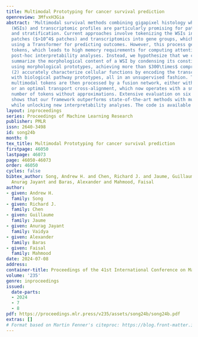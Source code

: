 ```yaml
---
title: Multimodal Prototyping for cancer survival prediction
openreview: 3MfvxH3Gia
abstract: 'Multimodal survival methods combining gigapixel histology whole-slide images
  (WSIs) and transcriptomic profiles are particularly promising for patient prognostication
  and stratification. Current approaches involve tokenizing the WSIs into smaller
  patches ($>10^4$ patches) and transcriptomics into gene groups, which are then integrated
  using a Transformer for predicting outcomes. However, this process generates many
  tokens, which leads to high memory requirements for computing attention and complicates
  post-hoc interpretability analyses. Instead, we hypothesize that we can: (1) effectively
  summarize the morphological content of a WSI by condensing its constituting tokens
  using morphological prototypes, achieving more than $300\times$ compression; and
  (2) accurately characterize cellular functions by encoding the transcriptomic profile
  with biological pathway prototypes, all in an unsupervised fashion. The resulting
  multimodal tokens are then processed by a fusion network, either with a Transformer
  or an optimal transport cross-alignment, which now operates with a small and fixed
  number of tokens without approximations. Extensive evaluation on six cancer types
  shows that our framework outperforms state-of-the-art methods with much less computation
  while unlocking new interpretability analyses. The code is available at https://github.com/mahmoodlab/MMP.'
layout: inproceedings
series: Proceedings of Machine Learning Research
publisher: PMLR
issn: 2640-3498
id: song24b
month: 0
tex_title: Multimodal Prototyping for cancer survival prediction
firstpage: 46050
lastpage: 46073
page: 46050-46073
order: 46050
cycles: false
bibtex_author: Song, Andrew H. and Chen, Richard J. and Jaume, Guillaume and Vaidya,
  Anurag Jayant and Baras, Alexander and Mahmood, Faisal
author:
- given: Andrew H.
  family: Song
- given: Richard J.
  family: Chen
- given: Guillaume
  family: Jaume
- given: Anurag Jayant
  family: Vaidya
- given: Alexander
  family: Baras
- given: Faisal
  family: Mahmood
date: 2024-07-08
address:
container-title: Proceedings of the 41st International Conference on Machine Learning
volume: '235'
genre: inproceedings
issued:
  date-parts:
  - 2024
  - 7
  - 8
pdf: https://proceedings.mlr.press/v235/assets/song24b/song24b.pdf
extras: []
# Format based on Martin Fenner's citeproc: https://blog.front-matter.io/posts/citeproc-yaml-for-bibliographies/
---
```


